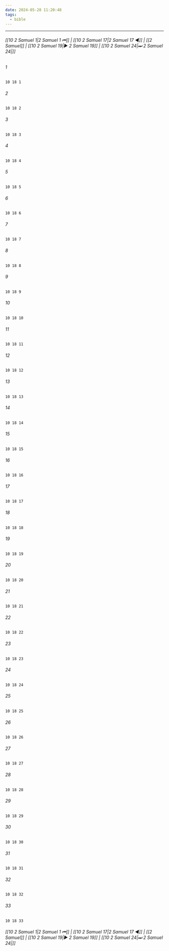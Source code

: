 ```yaml
---
date: 2024-05-28 11:20:48
tags:
  - bible
---
```

___

###### [[10 2 Samuel 1|2 Samuel 1 ⏮]] | [[10 2 Samuel 17|2 Samuel 17 ◀]] | [[2 Samuel]] | [[10 2 Samuel 19|▶ 2 Samuel 19]] | [[10 2 Samuel 24|⏭ 2 Samuel 24|]]

###### 1
``` verse
10 18 1 
```
###### 2
``` verse
10 18 2 
```
###### 3
``` verse
10 18 3 
```
###### 4
``` verse
10 18 4 
```
###### 5
``` verse
10 18 5 
```
###### 6
``` verse
10 18 6 
```
###### 7
``` verse
10 18 7 
```
###### 8
``` verse
10 18 8 
```
###### 9
``` verse
10 18 9 
```
###### 10
``` verse
10 18 10 
```
###### 11
``` verse
10 18 11 
```
###### 12
``` verse
10 18 12 
```
###### 13
``` verse
10 18 13 
```
###### 14
``` verse
10 18 14 
```
###### 15
``` verse
10 18 15 
```
###### 16
``` verse
10 18 16 
```
###### 17
``` verse
10 18 17 
```
###### 18
``` verse
10 18 18 
```
###### 19
``` verse
10 18 19 
```
###### 20
``` verse
10 18 20 
```
###### 21
``` verse
10 18 21 
```
###### 22
``` verse
10 18 22 
```
###### 23
``` verse
10 18 23 
```
###### 24
``` verse
10 18 24 
```
###### 25
``` verse
10 18 25 
```
###### 26
``` verse
10 18 26 
```
###### 27
``` verse
10 18 27 
```
###### 28
``` verse
10 18 28 
```
###### 29
``` verse
10 18 29 
```
###### 30
``` verse
10 18 30 
```
###### 31
``` verse
10 18 31 
```
###### 32
``` verse
10 18 32 
```
###### 33
``` verse
10 18 33 
```

###### [[10 2 Samuel 1|2 Samuel 1 ⏮]] | [[10 2 Samuel 17|2 Samuel 17 ◀]] | [[2 Samuel]] | [[10 2 Samuel 19|▶ 2 Samuel 19]] | [[10 2 Samuel 24|⏭ 2 Samuel 24|]]

